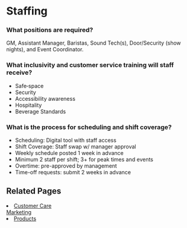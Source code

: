# Staffing

### What positions are required?
GM, Assistant Manager, Baristas, Sound Tech(s), Door/Security (show nights), and Event Coordinator.

### What inclusivity and customer service training will staff receive?
- Safe‑space
- Security 
- Accessibility awareness 
- Hospitality 
- Beverage Standards 

### What is the process for scheduling and shift coverage?
- Scheduling: Digital tool with staff access
- Shift Coverage: Staff swap w/ manager approval
- Weekly schedule posted 1 week in advance
- Minimum 2 staff per shift; 3+ for peak times and events
- Overtime: pre-approved by management
- Time-off requests: submit 2 weeks in advance

## Related Pages
<li><a href="customers/about.md">Customer Care</a></li
<li><a href="marketing/about.md">Marketing</a></li>
<li><a href="product/about.md">Products</a></li>



